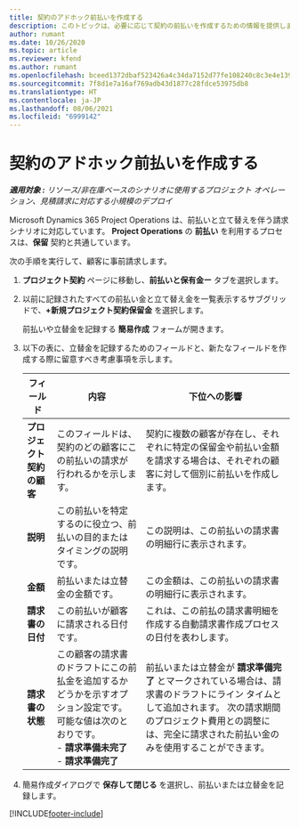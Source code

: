 ```yaml
---
title: 契約のアドホック前払いを作成する
description: このトピックは、必要に応じて契約の前払いを作成するための情報を提供します。
author: rumant
ms.date: 10/26/2020
ms.topic: article
ms.reviewer: kfend
ms.author: rumant
ms.openlocfilehash: bceed1372dbaf523426a4c34da7152d77fe108240c8c3e4e1390c43b1cf536a4
ms.sourcegitcommit: 7f8d1e7a16af769adb43d1877c28fdce53975db8
ms.translationtype: HT
ms.contentlocale: ja-JP
ms.lasthandoff: 08/06/2021
ms.locfileid: "6999142"
---
```

# <a name="creating-an-ad-hoc-advance-on-a-contract"></a>契約のアドホック前払いを作成する

_**適用対象 :** リソース/非在庫ベースのシナリオに使用するプロジェクト オペレーション、見積請求に対応する小規模のデプロイ_

Microsoft Dynamics 365 Project Operations は、前払いと立て替えを伴う請求シナリオに対応しています。 **Project Operations** の **前払い** を利用するプロセスは、**保留** 契約と共通しています。 

次の手順を実行して、顧客に事前請求します。

1. **プロジェクト契約** ページに移動し、**前払いと保有金ー** タブを選択します。
2. 以前に記録されたすべての前払い金と立て替え金を一覧表示するサブグリッドで、**+新規プロジェクト契約保留金** を選択します。 

    前払いや立替金を記録する **簡易作成** フォームが開きます。
    
3. 以下の表に、立替金を記録するためのフィールドと、新たなフィールドを作成する際に留意すべき考慮事項を示します。

    | フィールド | 内容 | 下位への影響 |
    | --- | --- | --- |
    | **プロジェクト契約の顧客** | このフィールドは、契約のどの顧客にこの前払いの請求が行われるかを示します。 | 契約に複数の顧客が存在し、それぞれに特定の保留金や前払い金額を請求する場合は、それぞれの顧客に対して個別に前払いを作成します。 |
    | **説明** | この前払いを特定するのに役立つ、前払いの目的またはタイミングの説明です。 | この説明は、この前払いの請求書の明細行に表示されます。 |
    | **金額** | 前払いまたは立替金の金額です。 | この金額は、この前払いの請求書の明細行に表示されます。 |
    | **請求書の日付** | この前払いが顧客に請求される日付です。 | これは、この前払の請求書明細を作成する自動請求書作成プロセスの日付を表わします。 |
    | **請求書の状態** | この顧客の請求書のドラフトにこの前払金を追加するかどうかを示すオプション設定です。 可能な値は次のとおりです。</br>- **請求準備未完了**</br>- **請求準備完了** | 前払いまたは立替金が **請求準備完了** とマークされている場合は、請求書のドラフトにライン タイムとして追加されます。 次の請求期間のプロジェクト費用との調整には、完全に請求された前払い金のみを使用することができます。 |

4. 簡易作成ダイアログで **保存して閉じる** を選択し、前払いまたは立替金を記録します。


[!INCLUDE[footer-include](../../includes/footer-banner.md)]